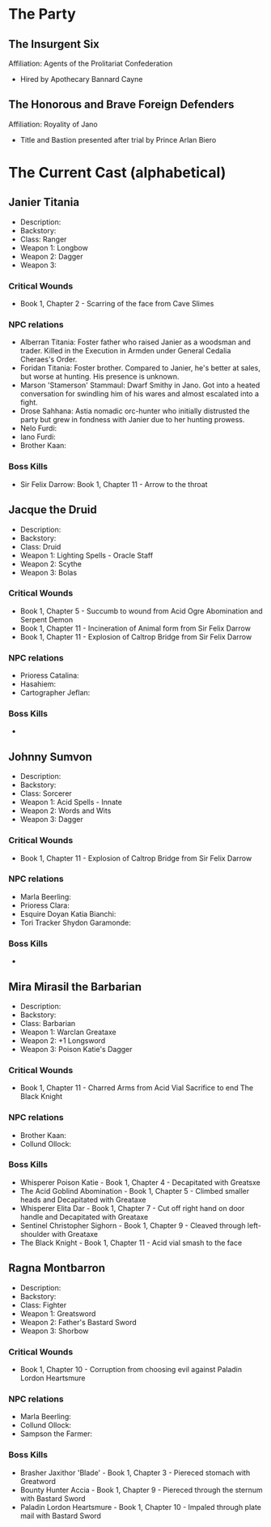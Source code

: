 # The Party

## The Insurgent Six
Affiliation: Agents of the Prolitariat Confederation
* Hired by Apothecary Bannard Cayne
## The Honorous and Brave Foreign Defenders
Affiliation: Royality of Jano
* Title and Bastion presented after trial by Prince Arlan Biero

# The Current Cast (alphabetical)

## Janier Titania	
- Description:
- Backstory:
- Class: Ranger
- Weapon 1: Longbow
- Weapon 2: Dagger
- Weapon 3: 
### Critical Wounds
- Book 1, Chapter 2 - Scarring of the face from Cave Slimes
### NPC relations
- Alberran Titania: Foster father who raised Janier as a woodsman and trader. Killed in the Execution in Armden under General Cedalia Cheraes's Order.
- Foridan Titania: Foster brother. Compared to Janier, he's better at sales, but worse at hunting. His presence is unknown.
- Marson 'Stamerson' Stammaul: Dwarf Smithy in Jano. Got into a heated conversation for swindling him of his wares and almost escalated into a fight.
- Drose Sahhana: Astia nomadic orc-hunter who initially distrusted the party but grew in fondness with Janier due to her hunting prowess.
- Nelo Furdi:
- Iano Furdi: 
- Brother Kaan: 
### Boss Kills
- Sir Felix Darrow: Book 1, Chapter 11 - Arrow to the throat


## Jacque the Druid 
- Description:
- Backstory:
- Class: Druid
- Weapon 1: Lighting Spells - Oracle Staff
- Weapon 2: Scythe
- Weapon 3: Bolas
### Critical Wounds
- Book 1, Chapter 5 - Succumb to wound from Acid Ogre Abomination and Serpent Demon
- Book 1, Chapter 11 - Incineration of Animal form from Sir Felix Darrow
- Book 1, Chapter 11 - Explosion of Caltrop Bridge from Sir Felix Darrow
### NPC relations
- Prioress Catalina: 
- Hasahiem:
- Cartographer Jeflan: 
### Boss Kills
- 

## Johnny Sumvon	
- Description:
- Backstory:
- Class: Sorcerer
- Weapon 1: Acid Spells - Innate
- Weapon 2: Words and Wits
- Weapon 3: Dagger
### Critical Wounds
- Book 1, Chapter 11 - Explosion of Caltrop Bridge from Sir Felix Darrow
### NPC relations
- Marla Beerling:
- Prioress Clara: 
- Esquire Doyan Katia Bianchi:
- Tori Tracker Shydon Garamonde: 
### Boss Kills
- 

## Mira Mirasil the Barbarian
- Description:
- Backstory:
- Class: Barbarian
- Weapon 1: Warclan Greataxe
- Weapon 2: +1 Longsword
- Weapon 3: Poison Katie's Dagger
### Critical Wounds
- Book 1, Chapter 11 - Charred Arms from Acid Vial Sacrifice to end The Black Knight
### NPC relations
- Brother Kaan:
- Collund Ollock:
### Boss Kills
- Whisperer Poison Katie - Book 1, Chapter 4 - Decapitated with Greatsxe 
- The Acid Goblind Abomination - Book 1, Chapter 5 - Climbed smaller heads and Decapitated with Greataxe
- Whisperer Elita Dar - Book 1, Chapter 7 - Cut off right hand on door handle and Decapitated with Greataxe
- Sentinel Christopher Sighorn - Book 1, Chapter 9 - Cleaved through left-shoulder with Greataxe
- The Black Knight - Book 1, Chapter 11 - Acid vial smash to the face

## Ragna Montbarron	
- Description:
- Backstory:
- Class: Fighter
- Weapon 1: Greatsword
- Weapon 2: Father's Bastard Sword
- Weapon 3: Shorbow
### Critical Wounds
- Book 1, Chapter 10 - Corruption from choosing evil against Paladin Lordon Heartsmure
### NPC relations
- Marla Beerling: 
- Collund Ollock:
- Sampson the Farmer:
### Boss Kills
- Brasher Jaxithor 'Blade' - Book 1, Chapter 3 - Piereced stomach with Greatword
- Bounty Hunter Accia - Book 1, Chapter 9 - Piereced through the sternum with Bastard Sword
- Paladin Lordon Heartsmure - Book 1, Chapter 10 - Impaled through plate mail with Bastard Sword

